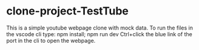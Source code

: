 # clone-project-TestTube
This is a simple youtube webpage clone with mock data.
To run the files in the vscode cli type: npm install; npm run dev 
Ctrl+click the blue link of the port in the cli to open the webpage.
